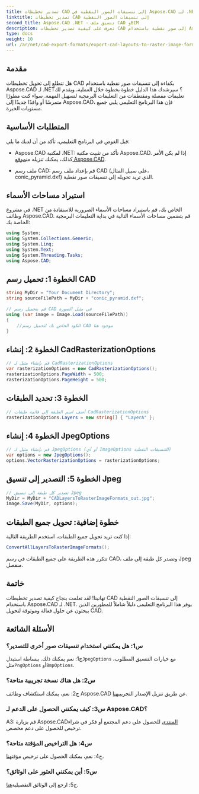 ```yaml
---
title: تصدير تخطيطات CAD إلى تنسيقات الصور النقطية في Aspose.CAD لـ .NET
linktitle: تصدير تخطيطات CAD إلى تنسيقات الصور النقطية
second_title: Aspose.CAD .NET - تنسيق ملف CAD وBIM
description: تعرف على كيفية تصدير تخطيطات CAD إلى صور نقطية باستخدام Aspose.CAD لـ .NET. اتبع دليلنا خطوة بخطوة للتحويل السلس.
type: docs
weight: 10
url: /ar/net/cad-export-formats/export-cad-layouts-to-raster-image-formats/
---
```

## مقدمة

هل تتطلع إلى تحويل تخطيطات CAD بكفاءة إلى تنسيقات صور نقطية باستخدام Aspose.CAD لـ .NET؟ سيرشدك هذا الدليل خطوة بخطوة خلال العملية، ويقدم لك تعليمات مفصلة ومقتطفات من التعليمات البرمجية لتسهيل المهمة. سواء كنت مطورًا متمرسًا أو وافدًا جديدًا إلى Aspose.CAD، فإن هذا البرنامج التعليمي يلبي جميع مستويات الخبرة.

## المتطلبات الأساسية

قبل الغوص في البرنامج التعليمي، تأكد من أن لديك ما يلي:

-  Aspose.CAD لمكتبة .NET: تأكد من تثبيت مكتبة Aspose.CAD. إذا لم يكن الأمر كذلك، يمكنك تنزيله من[موقع Aspose.CAD](https://releases.aspose.com/cad/net/).

- ملف رسم CAD: قم بإعداد ملف رسم CAD (على سبيل المثال، conic_pyramid.dxf) الذي تريد تحويله إلى تنسيقات صور نقطية.

## استيراد مساحات الأسماء

في مشروع .NET الخاص بك، قم باستيراد مساحات الأسماء الضرورية للاستفادة من وظائف Aspose.CAD. قم بتضمين مساحات الأسماء التالية في بداية التعليمات البرمجية الخاصة بك:

```csharp
using System;
using System.Collections.Generic;
using System.Linq;
using System.Text;
using System.Threading.Tasks;
using Aspose.CAD;
```

## الخطوة 1: تحميل رسم CAD

```csharp
string MyDir = "Your Document Directory";
string sourceFilePath = MyDir + "conic_pyramid.dxf";

// قم بتحميل رسم CAD في مثيل الصورة
using (var image = Image.Load(sourceFilePath))
{
    //الكود الخاص بك لتحميل رسم CAD موجود هنا
}
```

## الخطوة 2: إنشاء CadRasterizationOptions

```csharp
// قم بإنشاء مثيل لـ CadRasterizationOptions
var rasterizationOptions = new CadRasterizationOptions();
rasterizationOptions.PageWidth = 500;
rasterizationOptions.PageHeight = 500;
```

## الخطوة 3: تحديد الطبقات

```csharp
// أضف اسم الطبقة إلى قائمة طبقات CadRasterizationOptions
rasterizationOptions.Layers = new string[] { "LayerA" };
```

## الخطوة 4: إنشاء JpegOptions

```csharp
// قم بإنشاء مثيل لـ JpegOptions (أو أي ImageOptions للتنسيقات النقطية)
var options = new JpegOptions();
options.VectorRasterizationOptions = rasterizationOptions;
```

## الخطوة 5: التصدير إلى تنسيق Jpeg

```csharp
// تصدير كل طبقة إلى تنسيق Jpeg
MyDir = MyDir + "CADLayersToRasterImageFormats_out.jpg";
image.Save(MyDir, options);
```

## خطوة إضافية: تحويل جميع الطبقات

إذا كنت تريد تحويل جميع الطبقات، استخدم الطريقة التالية:

```csharp
ConvertAllLayersToRasterImageFormats();
```

تتكرر هذه الطريقة على جميع الطبقات في رسم CAD، وتصدر كل طبقة إلى ملف Jpeg منفصل.

## خاتمة

تهانينا! لقد تعلمت بنجاح كيفية تصدير تخطيطات CAD إلى تنسيقات الصور النقطية باستخدام Aspose.CAD لـ .NET. يوفر هذا البرنامج التعليمي دليلاً شاملاً للمطورين الذين يبحثون عن حلول فعالة وموثوقة لتحويل CAD.

## الأسئلة الشائعة

### س1: هل يمكنني استخدام تنسيقات صور أخرى للتصدير؟

 ج1: نعم يمكنك ذلك. ببساطة استبدل`JpegOptions` مع خيارات التنسيق المطلوب، مثل`PngOptions` أو`BmpOptions`.

### س2: هل هناك نسخة تجريبية متاحة؟

 ج2: نعم، يمكنك استكشاف وظائف Aspose.CAD عن طريق تنزيل الإصدار التجريبي[هنا](https://releases.aspose.com/).

### س3: كيف يمكنني الحصول على الدعم لـ Aspose.CAD؟

 A3: قم بزيارة Aspose.CAD[المنتدى](https://forum.aspose.com/c/cad/19) للحصول على دعم المجتمع أو فكر في شراء ترخيص للحصول على دعم مخصص.

### س4: هل التراخيص المؤقتة متاحة؟

 ج4: نعم، يمكنك الحصول على ترخيص مؤقت[هنا](https://purchase.aspose.com/temporary-license/).

### س5: أين يمكنني العثور على الوثائق؟

 ج5: ارجع إلى الوثائق التفصيلية[هنا](https://reference.aspose.com/cad/net/).